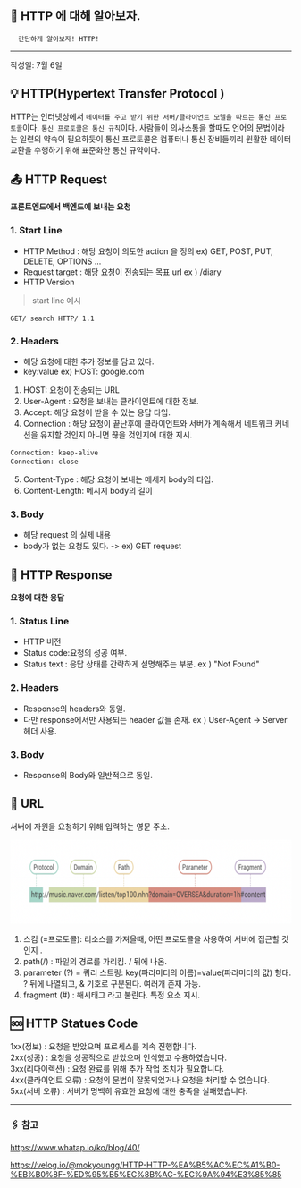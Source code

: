 ## 🚀 HTTP 에 대해 알아보자.

      간단하게 알아보자! HTTP!

---

작성일: 7월 6일

## 💡 HTTP(Hypertext Transfer Protocol )

HTTP는 인터넷상에서 `데이터를 주고 받기 위한 서버/클라이언트 모델을 따르는 통신 프로토콜`이다. `통신 프로토콜은 통신 규칙`이다. 사람들이 의사소통을 할때도 언어의 문법이라는 일련의 약속이 필요하듯이 통신 프로토콜은 컴퓨터나 통신 장비들끼리 원활한 데이터 교환을 수행하기 위해 표준화한 통신 규약이다.

## 📤 HTTP Request

**프론트엔드에서 백엔드에 보내는 요청**

### 1. Start Line

- HTTP Method : 해당 요청이 의도한 action 을 정의
  ex) GET, POST, PUT, DELETE, OPTIONS ...
- Request target : 해당 요청이 전송되는 목표 url
  ex ) /diary
- HTTP Version

> start line 예시

    GET/ search HTTP/ 1.1

### 2. Headers

- 해당 요청에 대한 추가 정보를 담고 있다.
- key:value
  ex) HOST: google.com

1. HOST: 요청이 전송되는 URL
2. User-Agent : 요청을 보내는 클라이언트에 대한 정보.
3. Accept: 해당 요청이 받을 수 있는 응답 타입.
4. Connection : 해당 요청이 끝난후에 클라이언트와 서버가 계속해서 네트워크 커네션을 유지할 것인지 아니면 끊을 것인지에 대한 지시.

```
Connection: keep-alive
Connection: close
```

5. Content-Type : 해당 요청이 보내는 메세지 body의 타입.
6. Content-Length: 메시지 body의 길이

### 3. Body

- 해당 request 의 실제 내용
- body가 없는 요청도 있다. -> ex) GET request

## 📩 HTTP Response

**요청에 대한 응답**

### 1. Status Line

- HTTP 버전
- Status code:요청의 성공 여부.
- Status text : 응답 상태를 간략하게 설명해주는 부분. ex ) "Not Found"

### 2. Headers

- Response의 headers와 동일.
- 다만 response에서만 사용되는 header 값들 존재.
  ex ) User-Agent -> Server 헤더 사용.

### 3. Body

- Response의 Body와 일반적으로 동일.

## 📎 URL

서버에 자원을 요청하기 위해 입력하는 영문 주소.

<img src="../imgs/URL.png" width="800" height="150"/>

1. 스킴 (=프로토콜): 리소스를 가져올때, 어떤 프로토콜을 사용하여 서버에 접근할 것 인지 .
2. path(/) : 파일의 경로를 가리킴. / 뒤에 나옴.
3. parameter (?) = 쿼리 스트링: key(파라미터의 이름)=value(파라미터의 값) 형태.  
   ? 뒤에 나열되고, & 기호로 구분된다. 여러개 존재 가능.
4. fragment (#) : 해시태그 라고 불린다. 특정 요소 지시.

## 🆘 HTTP Statues Code

1xx(정보) : 요청을 받았으며 프로세스를 계속 진행합니다. <br />
2xx(성공) : 요청을 성공적으로 받았으며 인식했고 수용하였습니다. <br />
3xx(리다이렉션) : 요청 완료를 위해 추가 작업 조치가 필요합니다.<br />
4xx(클라이언트 오류) : 요청의 문법이 잘못되었거나 요청을 처리할 수 없습니다. <br />
5xx(서버 오류) : 서버가 명백히 유효한 요청에 대한 충족을 실패했습니다.<br />

---

### 🖇 참고

https://www.whatap.io/ko/blog/40/

https://velog.io/@mokyoungg/HTTP-HTTP-%EA%B5%AC%EC%A1%B0-%EB%B0%8F-%ED%95%B5%EC%8B%AC-%EC%9A%94%E3%85%85
